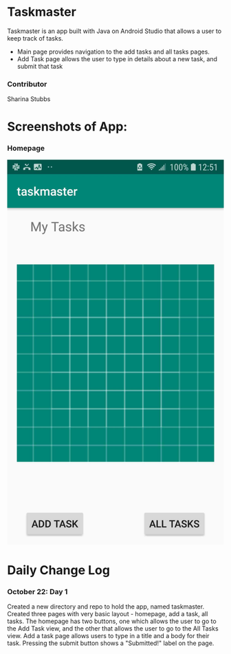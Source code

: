 # Taskmaster
Taskmaster is an app built with Java on Android Studio that allows a user to keep track of tasks.
* Main page provides navigation to the add tasks and all tasks pages.
* Add Task page allows the user to type in details about a new task, and submit that task

### Contributor
Sharina Stubbs

# Screenshots of App:
### Homepage
![homepage screenshot](screenshots/homepage.jpg)

# Daily Change Log
### October 22: Day 1
Created a new directory and repo to hold the app, named taskmaster. Created three pages with very basic layout - homepage, add a task, all tasks. The homepage has two buttons, one which allows the user to go to the Add Task view, and the other that allows the user to go to the All Tasks view. Add a task page allows users to type in a title and a body for their task. Pressing the submit button shows a "Submitted!" label on the page. 